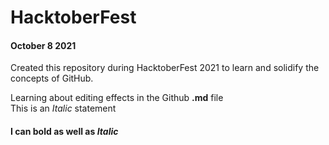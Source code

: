 # HacktoberFest
#### October 8 2021

Created this repository during HacktoberFest 2021 to learn and solidify the concepts of GitHub.  

Learning about editing effects in the Github **.md** file  
This is an *Italic* statement

#### I can **bold** as well as *Italic*
